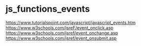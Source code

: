 # js_functions_events

https://www.tutorialspoint.com/javascript/javascript_events.htm
https://www.w3schools.com/jsreF/event_onclick.asp
https://www.w3schools.com/jsref/event_onchange.asp
https://www.w3schools.com/jsref/event_onsubmit.asp
